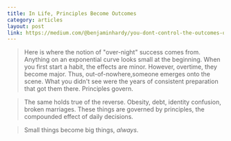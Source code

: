 ```yaml
---
title: In Life, Principles Become Outcomes
category: articles
layout: post
link: https://medium.com/@benjaminhardy/you-dont-control-the-outcomes-of-your-life-principles-do-a1ad5fcdae1c
---
```


> Here is where the notion of "over-night" success comes from. Anything on an
> exponential curve looks small at the beginning. When you first start a habit,
> the effects are minor. However, overtime, they become major. Thus,
> out-of-nowhere,someone emerges onto the scene. What you didn't see were the
> years of consistent preparation that got them there. Principles govern.

> The same holds true of the reverse. Obesity, debt, identity confusion, broken
> marriages. These things are governed by principles, the compounded effect of
> daily decisions.

> Small things become big things, _always_.
